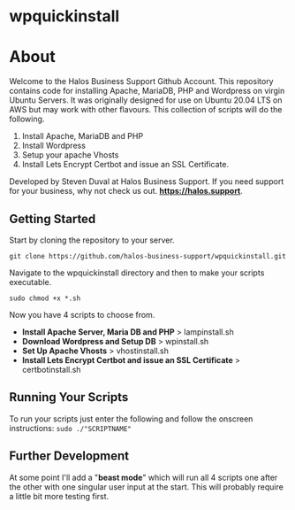 # wpquickinstall

<h1>About</h1>

Welcome to the Halos Business Support Github Account. This repository contains code for
installing Apache, MariaDB, PHP and Wordpress on virgin Ubuntu Servers. It was originally designed for 
use on Ubuntu 20.04 LTS on AWS but may work with other flavours. This collection of scripts will do the following. 

1. Install Apache, MariaDB and PHP
2. Install Wordpress
3. Setup your apache Vhosts
4. Install Lets Encrypt Certbot and issue an SSL Certificate.

Developed by Steven Duval at Halos Business Support. If you need support for your business, why not check us out. 
**https://halos.support**. 

<h2>Getting Started</h2>

Start by cloning the repository to your server.

`git clone https://github.com/halos-business-support/wpquickinstall.git`

Navigate to the wpquickinstall directory and then to make your scripts executable. 

`sudo chmod +x *.sh`

Now you have 4 scripts to choose from. 

- **Install Apache Server, Maria DB and PHP** > lampinstall.sh
- **Download Wordpress and Setup DB** > wpinstall.sh
- **Set Up Apache Vhosts** > vhostinstall.sh
- **Install Lets Encrypt Certbot and issue an SSL Certificate** > certbotinstall.sh

<h2>Running Your Scripts</h2>

To run your scripts just enter the following and follow the onscreen instructions: 
`sudo ./"SCRIPTNAME"`

<h2>Further Development</h2>

At some point I'll add a "**beast mode**" which will run all 4 scripts one after the other with one singular user input at the start. 
This will probably require a little bit more testing first. 

